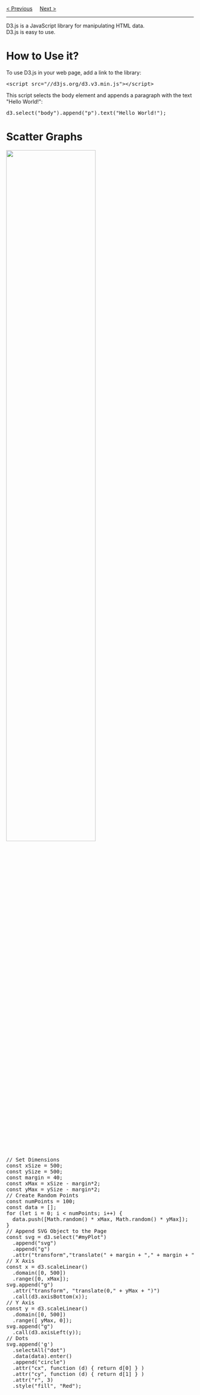 <a href="/JS/Graphics/Google-Chart.md">&lt; Previous</a>
&nbsp;&nbsp;&nbsp;
<a href="/JS/Quiz.md">Next &gt;</a>
<hr>
D3.js is a JavaScript library for manipulating HTML data.
<br>
D3.js is easy to use.
<h1>How to Use it?</h1>
To use D3.js in your web page, add a link to the library:
<pre>&lt;script src="//d3js.org/d3.v3.min.js"&gt;&lt;/script&gt;</pre>
This script selects the body element and appends a paragraph with the text "Hello World!":
<pre>d3.select("body").append("p").text("Hello World!");</pre>
<h1>Scatter Graphs</h1>
<img src="https://i.imgur.com/cgqWwyM.png" width="69%">
<pre>
// Set Dimensions
const xSize = 500;
const ySize = 500;
const margin = 40;
const xMax = xSize - margin*2;
const yMax = ySize - margin*2;
// Create Random Points
const numPoints = 100;
const data = [];
for (let i = 0; i < numPoints; i++) {
  data.push([Math.random() * xMax, Math.random() * yMax]);
}
// Append SVG Object to the Page
const svg = d3.select("#myPlot")
  .append("svg")
  .append("g")
  .attr("transform","translate(" + margin + "," + margin + ")");
// X Axis
const x = d3.scaleLinear()
  .domain([0, 500])
  .range([0, xMax]);
svg.append("g")
  .attr("transform", "translate(0," + yMax + ")")
  .call(d3.axisBottom(x));
// Y Axis
const y = d3.scaleLinear()
  .domain([0, 500])
  .range([ yMax, 0]);
svg.append("g")
  .call(d3.axisLeft(y));
// Dots
svg.append('g')
  .selectAll("dot")
  .data(data).enter()
  .append("circle")
  .attr("cx", function (d) { return d[0] } )
  .attr("cy", function (d) { return d[1] } )
  .attr("r", 3)
  .style("fill", "Red");
</pre>
